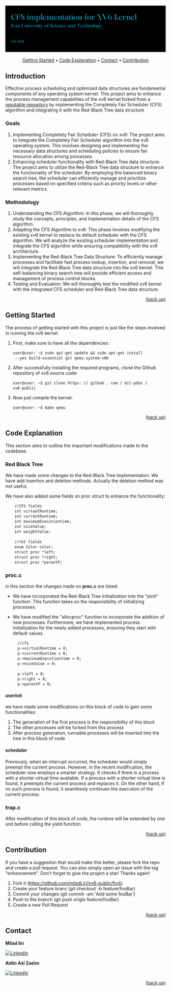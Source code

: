 ![intro](badges/Screenshot%20from%202023-12-04%2019-22-59.png)


<p align="center">  
  <a href="#getting-started">Getting Started</a> • 
  <a href="#code-explanation">Code Explanation</a> •
  <a href="#contact">Contact</a> •
  <a href="#contribution"> Contribution</a>
</p>


## Introduction
Effective process scheduling and optimized data structures are fundamental components of any operating system kernel. This project aims to enhance the process management capabilities of the xv6 kernel forked from a [reputable repository](https://github.com/mit-pdos/xv6-public) by implementing the Completely Fair Scheduler (CFS) algorithm and integrating it with the Red-Black Tree data structure

### Goals

1. Implementing Completely Fair Scheduler (CFS) on xv6: The project aims to integrate the Completely Fair Scheduler algorithm into the xv6 operating system. This involves designing and implementing the necessary data structures and scheduling policies to ensure fair resource allocation among processes.
2. Enhancing scheduler functionality with Red-Black Tree data structure: The project aims to utilize the Red-Black Tree data structure to enhance the functionality of the scheduler. By employing this balanced binary search tree, the scheduler can efficiently manage and prioritize processes based on specified criteria such as priority levels or other relevant metrics.

### Methodology

1. Understanding the CFS Algorithm: In this phase, we will thoroughly study the concepts, principles, and implementation details of the CFS algorithm.
2. Adapting the CFS Algorithm to xv6: This phase involves modifying the existing xv6 kernel to replace its default scheduler with the CFS algorithm. We will analyze the existing scheduler implementation and integrate the CFS algorithm while ensuring compatibility with the xv6 architecture.
3. Implementing the Red-Black Tree Data Structure: To efficiently manage processes and facilitate fast process lookup, insertion, and removal, we will integrate the Red-Black Tree data structure into the xv6 kernel. This self-balancing binary search tree will provide efficient access and management of process control blocks.
4. Testing and Evaluation: We will thoroughly test the modified xv6 kernel with the integrated CFS scheduler and Red-Black Tree data structure.

<p align="right">
    <a href="#introduction">(back up)</a>
</p>

## Getting Started

The process of getting started with this project is just like the steps involved in running the xv6 kernel.

1. First, make sure to have all the dependencies :
   ```
   user@user: ~$ sudo apt-get update && sudo apt-get install
    --yes build-essential git qemu-system-x86
   ```
2. After successfully installing the required programs, clone the Github repository of xv6 source code:
    ```
    user@user: ~$ git clone https: // github . com / mit-pdos /
    xv6-public
    ```
3. Now just compile the kernel:
    ```
    user@user: ~$ make qemu
    ```
<p align="right">
    <a href="#introduction">(back up)</a>
</p>

## Code Explanation
This section aims to outline the important modifications made to the codebase.
### Red Black Tree
We have made some changes to the Red-Black Tree implementation.
We have add insertion and deletion methods. Actually the deletion method was not useful.

We have also added some fields on proc struct to enhance the functionality:

        //CFS fields
        int virtualRuntime;    	
        int currentRuntime;				
        int maximumExecutiontime;	
        int niceValue;		
        int weightValue;

        //rbt fields
        enum Color color;
        struct proc *left;
        struct proc *right;
        struct proc *parentP;

### proc.c

in this section the changes made on **proc.c** are listed:

+ We have incorporated the Red-Black Tree initialization into the "pinit" function. This function takes on the responsibility of initializing processes. 
+ We have modified the "allocproc" function to incorporate the addition of new processes. Furthermore, we have implemented process initialization for the newly added processes, ensuring they start with default values.
    
        //cfs
        p->virtualRuntime = 0;
        p->currentRuntime = 0;
        p->maximumExecutiontime = 0;
        p->niceValue = 0;

        p->left = 0;
        p->right = 0;
        p->parentP = 0;

#### userinit
we have made some modifications on this block of code to gain some functionalities:

  1. The generation of the first process is the responsibility of this block
  2. The other processes will be forked from this process 
  3. After process generation, runnable processes will be inserted into the tree in this block of code

#### scheduler

Previously, when an interrupt occurred, the scheduler would simply preempt the current process. However, in the recent modification, the scheduler now employs a smarter strategy. It checks if there is a process with a shorter virtual time available. If a process with a shorter virtual time is found, it preempts the current process and replaces it. On the other hand, if no such process is found, it seamlessly continues the execution of the current process.

### trap.c
 After modification of this block of code, the runtime will be extended by one unit before calling the yield function



<p align="right">
    <a href="#introduction">(back up)</a>
</p>

## Contribution

If you have a suggestion that would make this better, please fork the repo and create a pull request. You can also simply open an issue with the tag "enhancement". Don't forget to give the project a star! Thanks again!

1. Fork it (https://github.com/miladLiri/xv6-public/fork)
2. Create your feature branc (git checkout -b feature/fooBar)
3. Commit your changes (git commit -am 'Add some fooBar')
4. Push to the branch (git push origin feature/fooBar)
5. Create a new Pull Request

<p align="right">
    <a href="#introduction">(back up)</a>
</p>

## Contact

**Milad liri**

[![LinkedIn](https://img.shields.io/badge/linkedin-%230077B5.svg?style=for-the-badge&logo=linkedin&logoColor=white)](https://www.linkedin.com/in/milad-liri/)

**Aidin Asl Zaeim**

[![LinkedIn](https://img.shields.io/badge/linkedin-%230077B5.svg?style=for-the-badge&logo=linkedin&logoColor=white)](https://www.linkedin.com/in/aidinzaeim/)

<p align="right">
    <a href="#introduction">(back up)</a>
</p>